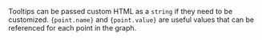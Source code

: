Tooltips can be passed custom HTML as a `string` if they need to be customized. `{point.name}` and `{point.value}` are useful values that can be referenced for each point in the graph.
